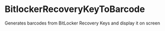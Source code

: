 # BitlockerRecoveryKeyToBarcode
Generates barcodes from BitLocker Recovery Keys and display it on screen
